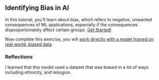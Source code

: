 ## Identifying Bias in AI

In this tutorial, you’ll learn about bias, which refers to negative, unwanted consequences of ML applications, especially if the consequences disproportionately affect certain groups. [Get Started!](https://www.kaggle.com/code/alexisbcook/identifying-bias-in-ai/tutorial)

Now complete this exercise, you will [work directly with a model trained on real-world, biased data](https://www.kaggle.com/kernels/fork/15622654).


### Reflections
I learned that this model used a dataset that was biased in a lot of ways including ethnicity, and reliogion. 
